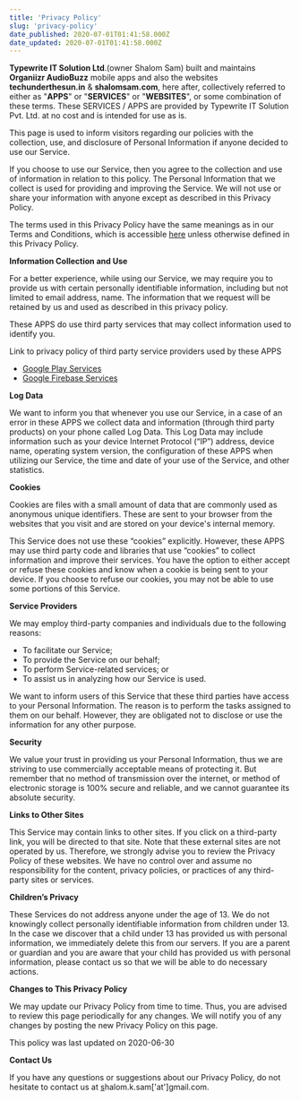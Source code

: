 ```yaml
---
title: 'Privacy Policy'
slug: 'privacy-policy'
date_published: 2020-07-01T01:41:58.000Z
date_updated: 2020-07-01T01:41:58.000Z
---
```


**Typewrite IT Solution Ltd**.(owner Shalom Sam) built and maintains **Organiizr AudioBuzz** mobile apps and also the websites **techunderthesun.in** & **shalomsam.com**, here after, collectively referred to either as "**APPS**" or "**SERVICES**" or "**WEBSITES**", or some combination of these terms. These SERVICES / APPS are provided by Typewrite IT Solution Pvt. Ltd. at no cost and is intended for use as is.

This page is used to inform visitors regarding our policies with the collection, use, and disclosure of Personal Information if anyone decided to use our Service.

If you choose to use our Service, then you agree to the collection and use of information in relation to this policy. The Personal Information that we collect is used for providing and improving the Service. We will not use or share your information with anyone except as described in this Privacy Policy.

The terms used in this Privacy Policy have the same meanings as in our Terms and Conditions, which is accessible [here](techunderthesun.in/terms-and-conditions/) unless otherwise defined in this Privacy Policy.

**Information Collection and Use**

For a better experience, while using our Service, we may require you to provide us with certain personally identifiable information, including but not limited to email address, name. The information that we request will be retained by us and used as described in this privacy policy.

These APPS do use third party services that may collect information used to identify you.

Link to privacy policy of third party service providers used by these APPS

- [Google Play Services](https://www.google.com/policies/privacy/)
- [Google Firebase Services](https://firebase.google.com/support/privacy)

**Log Data**

We want to inform you that whenever you use our Service, in a case of an error in these APPS we collect data and information (through third party products) on your phone called Log Data. This Log Data may include information such as your device Internet Protocol (“IP”) address, device name, operating system version, the configuration of these APPS when utilizing our Service, the time and date of your use of the Service, and other statistics.

**Cookies**

Cookies are files with a small amount of data that are commonly used as anonymous unique identifiers. These are sent to your browser from the websites that you visit and are stored on your device's internal memory.

This Service does not use these “cookies” explicitly. However, these APPS may use third party code and libraries that use “cookies” to collect information and improve their services. You have the option to either accept or refuse these cookies and know when a cookie is being sent to your device. If you choose to refuse our cookies, you may not be able to use some portions of this Service.

**Service Providers**

We may employ third-party companies and individuals due to the following reasons:

- To facilitate our Service;
- To provide the Service on our behalf;
- To perform Service-related services; or
- To assist us in analyzing how our Service is used.

We want to inform users of this Service that these third parties have access to your Personal Information. The reason is to perform the tasks assigned to them on our behalf. However, they are obligated not to disclose or use the information for any other purpose.

**Security**

We value your trust in providing us your Personal Information, thus we are striving to use commercially acceptable means of protecting it. But remember that no method of transmission over the internet, or method of electronic storage is 100% secure and reliable, and we cannot guarantee its absolute security.

**Links to Other Sites**

This Service may contain links to other sites. If you click on a third-party link, you will be directed to that site. Note that these external sites are not operated by us. Therefore, we strongly advise you to review the Privacy Policy of these websites. We have no control over and assume no responsibility for the content, privacy policies, or practices of any third-party sites or services.

**Children’s Privacy**

These Services do not address anyone under the age of 13. We do not knowingly collect personally identifiable information from children under 13. In the case we discover that a child under 13 has provided us with personal information, we immediately delete this from our servers. If you are a parent or guardian and you are aware that your child has provided us with personal information, please contact us so that we will be able to do necessary actions.

**Changes to This Privacy Policy**

We may update our Privacy Policy from time to time. Thus, you are advised to review this page periodically for any changes. We will notify you of any changes by posting the new Privacy Policy on this page.

This policy was last updated on 2020-06-30

**Contact Us**

If you have any questions or suggestions about our Privacy Policy, do not hesitate to contact us at [s](s)halom.k.sam['at']gmail.com.
